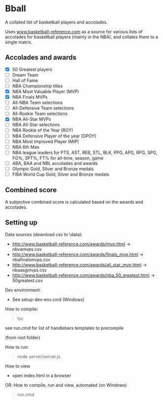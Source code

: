# Bball

A collated list of basketball players and accolades.

Uses www.basketball-reference.com as a source 
for various lists of accolades for basketball players (mainly in the NBA),
and collates them to a single matrix.

## Accolades and awards
- [x] 50 Greatest players
- [ ] Dream Team
- [ ] Hall of Fame
- [ ] NBA Championship titles
- [x] NBA Most Valuable Player (MVP)
- [x] NBA Finals MVPs
- [ ] All-NBA Team selections
- [ ] All-Defensive Team selections
- [ ] All-Rookie Team selections
- [x] NBA All-Star MVPs
- [ ] NBA All-Star selections
- [ ] NBA Rookie of the Year (ROY)
- [ ] NBA Defensive Player of the year (DPOY)
- [ ] NBA Most Improved Player (MIP)
- [ ] NBA 6th Man
- [ ] NBA league leaders for PTS, AST, REB, STL, BLK, PPG, APG, RPG, SPG, FG%, 3PT%, FT% for all-time, season, game
- [ ] ABA, BAA and NBL accolades and awards
- [ ] Olympic Gold, Silver and Bronze medals
- [ ] FIBA World Cup Gold, Silver and Bronze medals

## Combined score

A subjective combined score is calculated based on the awards and accolades.

## Setting up

Data sources (download csv to \data\):
- http://www.basketball-reference.com/awards/mvp.html -> nbvamvps.csv
- http://www.basketball-reference.com/awards/finals_mvp.html -> nbafinalsmvps.csv
- http://www.basketball-reference.com/awards/all_star_mvp.html -> nbaasgmvps.csv
- http://www.basketball-reference.com/awards/nba_50_greatest.html -> 50greatest.csv

Dev environment:
- See setup-dev-env.cmd (Windows)

How to compile:
> tsc

see run.cmd for list of handlebars templates to precompile

(from root folder)

How to run:
> node server/server.js

How to view
- open index.html in a browser

OR: How to compile, run and view, automated (on Windows)
> run.cmd
